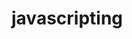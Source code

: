                                                                                                                                                                    
# javascripting


